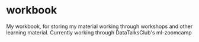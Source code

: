 # workbook

My workbook, for storing my material working through workshops and other learning material. Currently working through DataTalksClub's ml-zoomcamp
